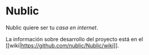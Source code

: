 # Nublic
Nublic quiere ser tu _casa en internet_.

La información sobre desarrollo del proyecto está en el [[wiki|https://github.com/nublic/Nublic/wiki]].
